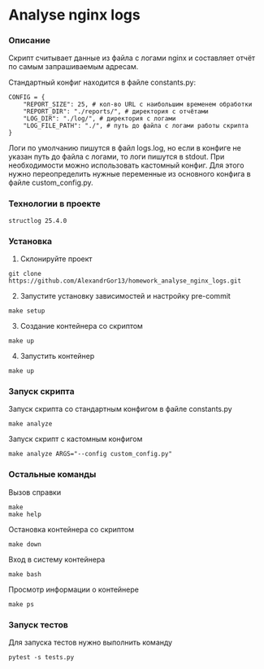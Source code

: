 # Analyse nginx logs


### Описание
Скрипт считывает данные из файла с логами nginx и составляет отчёт по самым запрашиваемым адресам.

Стандартный конфиг находится в файле constants.py:
```
CONFIG = {
    "REPORT_SIZE": 25, # кол-во URL с наибольшим временем обработки
    "REPORT_DIR": "./reports/", # директория с отчётами
    "LOG_DIR": "./log/", # директория с логами
    "LOG_FILE_PATH": "./", # путь до файла с логами работы скрипта
}
```
Логи по умолчанию пишутся в файл logs.log, но если в конфиге не указан путь до файла с логами, то
логи пишутся в stdout.
При необходимости можно использовать кастомный конфиг.
Для этого нужно переопределить нужные переменные из основного конфига в файле custom_config.py.

### Технологии в проекте
	structlog 25.4.0

### Установка
1. Склонируйте проект
```
git clone https://github.com/AlexandrGor13/homework_analyse_nginx_logs.git
```

2. Запустите установку зависимостей и настройку pre-commit
```
make setup
```
3. Создание контейнера со скриптом
```
make up
```
4. Запустить контейнер
```
make up
```

### Запуск скрипта
Запуск скрипта со стандартным конфигом в файле constants.py
```
make analyze
```
Запуск скрипт с кастомным конфигом
```
make analyze ARGS="--config custom_config.py"
```

### Остальные команды
Вызов справки
```
make
make help
```
Остановка контейнера со скриптом
```
make down
```
Вход в систему контейнера
```
make bash
```
Просмотр информации о контейнере
```
make ps
```

### Запуск тестов
Для запуска тестов нужно выполнить команду
```
pytest -s tests.py
```

